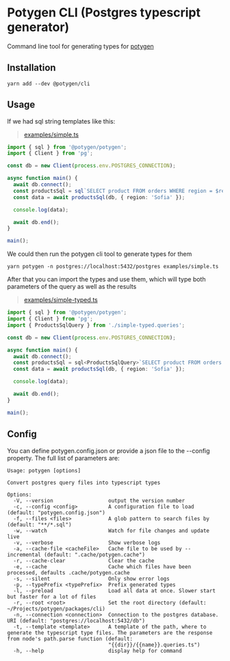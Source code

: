 # Potygen CLI (Postgres typescript generator)

Command line tool for generating types for [potygen](https://github.com/ivank/potygen)

## Installation

```shell
yarn add --dev @potygen/cli
```

## Usage

If we had sql string templates like this:

> [examples/simple.ts](https://github.com/ivank/potygen/tree/main/packages/cli/examples/simple.ts)

```ts
import { sql } from '@potygen/potygen';
import { Client } from 'pg';

const db = new Client(process.env.POSTGRES_CONNECTION);

async function main() {
  await db.connect();
  const productsSql = sql`SELECT product FROM orders WHERE region = $region`;
  const data = await productsSql(db, { region: 'Sofia' });

  console.log(data);

  await db.end();
}

main();
```

We could then run the potygen cli tool to generate types for them

```
yarn potygen -n postgres://localhost:5432/postgres examples/simple.ts
```

After that you can import the types and use them, which will type both parameters of the query as well as the results

> [examples/simple-typed.ts](https://github.com/ivank/potygen/tree/main/packages/cli/examples/simple-typed.ts)

```ts
import { sql } from '@potygen/potygen';
import { Client } from 'pg';
import { ProductsSqlQuery } from './simple-typed.queries';

const db = new Client(process.env.POSTGRES_CONNECTION);

async function main() {
  await db.connect();
  const productsSql = sql<ProductsSqlQuery>`SELECT product FROM orders WHERE region = $region`;
  const data = await productsSql(db, { region: 'Sofia' });

  console.log(data);

  await db.end();
}

main();
```

## Config

You can define potygen.config.json or provide a json file to the --config property. The full list of parameters are:

```
Usage: potygen [options]

Convert postgres query files into typescript types

Options:
  -V, --version                  output the version number
  -c, --config <config>          A configuration file to load (default: "potygen.config.json")
  -f, --files <files>            A glob pattern to search files by (default: "**/*.sql")
  -w, --watch                    Watch for file changes and update live
  -v, --verbose                  Show verbose logs
  -a, --cache-file <cacheFile>   Cache file to be used by --incremental (default: ".cache/potygen.cache")
  -r, --cache-clear              Clear the cache
  -e, --cache                    Cache which files have been processed, defaults .cache/potygen.cache
  -s, --silent                   Only show error logs
  -p, --typePrefix <typePrefix>  Prefix generated types
  -l, --preload                  Load all data at once. Slower start but faster for a lot of files
  -r, --root <root>              Set the root directory (default: ~/Projects/potygen/packages/cli)
  -n, --connection <connection>  Connection to the postgres database. URI (default: "postgres://localhost:5432/db")
  -t, --template <template>      A template of the path, where to generate the typescript type files. The parameters are the response from node's path.parse function (default:
                                 "{{dir}}/{{name}}.queries.ts")
  -h, --help                     display help for command
```

